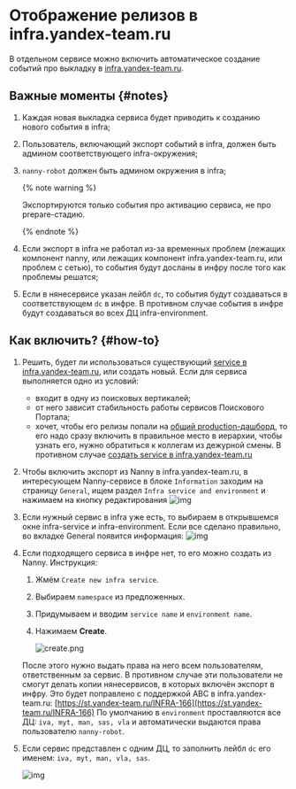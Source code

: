 # Отображение релизов в infra.yandex-team.ru

В отдельном сервисе можно включить автоматическое создание событий про выкладку в [infra.yandex-team.ru](https://wiki.yandex-team.ru/infra/).

## Важные моменты {#notes}

1. Каждая новая выкладка сервиса будет приводить к созданию нового события в infra;
1. Пользователь, включающий экспорт событий в infra, должен быть админом соответствующего infra-окружения;
1. `nanny-robot` должен быть админом окружения в infra;

    {% note warning %}

    Экспортируются только события про активацию сервиса, не про prepare-стадию.

    {% endnote %}

1. Если экспорт в infra не работал из-за временных проблем (лежащих компонент nanny, или лежащих компонент infra.yandex-team.ru, или проблем с сетью), то события будут досланы в инфру после того как проблемы решатся;
1. Если в нянесервисе указан лейбл `dc`, то события будут создаваться в соответствующем `dc` в инфре. В противном случае события в инфре будут создаваться во всех ДЦ infra-environment.

## Как включить? {#how-to}

1. Решить, будет ли использоваться существующий [service в infra.yandex-team.ru](https://infra.yandex-team.ru/account/services), или создать новый. Если для сервиса выполняется одно из условий:
    * входит в одну из поисковых вертикалей;
    * от него зависит стабильность работы сервисов Поискового Портала;
    * хочет, чтобы его релизы попали на [общий production-дашборд](https://beta.infra.yandex-team.ru/timeline?preset=arTt9MFTRED), то его надо сразу включить в правильное место в иерархии, чтобы узнать его, нужно обратиться к коллегам из дежурной смены. В противном случае [создать service в infra.yandex-team.ru](https://infra.yandex-team.ru/account/services)

1. Чтобы включить экспорт из Nanny в infra.yandex-team.ru, в интересующем Nanny-сервисе в блоке `Information` заходим на страницу `General`, ищем раздел `Infra service and environment` и нажимаем на кнопку редактирования
    ![img](https://jing.yandex-team.ru/files/sshipkov/GeneralInfo.1a525e0.png)

1. Если нужный сервис в infra уже есть, то выбираем в открывшемся окне infra-service и infra-environment. Если все сделано правильно, во вкладке General появится информация:
    ![img](https://jing.yandex-team.ru/files/sshipkov/general_edited.bd3c30c.png)

1. Если подходящего сервиса в инфре нет, то его можно создать из Nanny. Инструкция:
    1. Жмём `Create new infra service`.
    1. Выбираем `namespace` из предложенных.
    1. Придумываем и вводим `service name` и `environment name`.
    1. Нажимаем **Create**.

        ![create.png](https://jing.yandex-team.ru/files/sshipkov/create.e29774a.png)

    После этого нужно выдать права на него всем пользователям, ответственным за сервис. В противном случае эти пользователи не смогут делать копии нянесервисов, в которых включён экспорт в инфру. Это будет поправлено с поддержкой ABC в infra.yandex-team.ru: [https://st.yandex-team.ru/INFRA-166](https://st.yandex-team.ru/INFRA-166)
    По умолчанию в `environment` проставляются все ДЦ: `iva, myt, man, sas, vla` и автоматически выдаются права пользователю `nanny-robot`.

1. Если сервис представлен с одним ДЦ, то заполнить лейбл `dc` его именем: `iva, myt, man, vla, sas`.

    ![img](https://jing.yandex-team.ru/files/sshipkov/dc.4f94b69.png)

